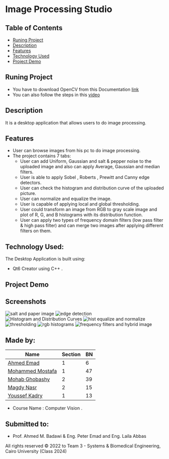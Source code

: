 # Image Processing Studio 

## Table of Contents

- [Runing Project](#running-project)
- [Description](#description)
- [Features](#features)
- [Technology Used](#technology-used)
- [Project Demo](#project-demo)

## Runing Project
- You have to download OpenCV from this Documentation [link](https://wiki.qt.io/How_to_setup_Qt_and_openCV_on_Windows)
- You can also follow the steps in this [video](https://www.youtube.com/watch?v=ZOSu-2Oju-A) 

## Description 
It is a desktop application that allows users to do image processing.

## Features 
- User can browse images from his pc to do image processing.
- The project contains 7 tabs:
  - User can add Uniform, Gaussian and salt & pepper noise to the uploaded image and also can apply Average, Gaussian and median filters.
  - User is able to apply Sobel , Roberts , Prewitt and Canny edge detectors. 
  - User can check the histogram and distribution curve of the uploaded picture.
  - User can normalize and equalize the image.
  - User is capable of applying local and global thresholding.
  - User could transform an image from RGB to gray scale image and plot of R, G, and B histograms with its distribution function.
  - User can apply two types of frequency domain filters (low pass filter & high pass filter) and can merge two images after applying different filters on them. 

## Technology Used:
The Desktop Application is built using:
- Qt6 Creator using C++ .

## Project Demo

## Screenshots
![salt and paper image](https://user-images.githubusercontent.com/90320433/224530590-ca572c27-689d-4066-9de3-8bdbaafbb98e.png)
![edge detection](https://user-images.githubusercontent.com/90320433/224530559-01d8f438-1031-4fa3-88c6-387cf8961ee5.png)
![Histogram and Distribution Curves](https://user-images.githubusercontent.com/90320433/224530574-4025c457-e8b8-402b-b799-e8e140bb26c7.png)
![hist equalize and normalize](https://user-images.githubusercontent.com/90320433/224530570-0ddda7cf-32b7-4844-97b8-f458250f308f.png)
![thresholding](https://user-images.githubusercontent.com/90320433/224530594-ae083272-f9da-4368-b42e-8136506a50da.png)
![rgb histograms](https://user-images.githubusercontent.com/90320433/224530580-d6383017-efd9-4ecf-9808-e90c0248c045.png)
![frequency filters and hybrid image](https://user-images.githubusercontent.com/90320433/224530566-02375ac8-c2cc-4d1a-9a6f-32c74491d47a.png)


## Made by:

| Name                           | Section | BN  |
| ------------------------------ | ------- | --- |
| [Ahmed Emad](https://github.com/ahmeddemaad)              | 1 | 6  |
| [Mohammed Mostafa](https://github.com/Mo-Moustafa)        | 1 | 47 |
| [Mohab Ghobashy](https://github.com/MohabGhobashy)        | 2 | 39 |
| [Magdy Nasr](https://github.com/MyProjectsProgress)       | 2 | 15 |
| [Youssef Kadry](https://github.com/YousefKadry)           | 1 | 13 |

- Course Name : Computer Vision .

## Submitted to:

- Prof. Ahmed M. Badawi & Eng. Peter Emad and Eng. Laila Abbas

All rights reserved © 2022 to Team 3 - Systems & Biomedical Engineering, Cairo University (Class 2024)

